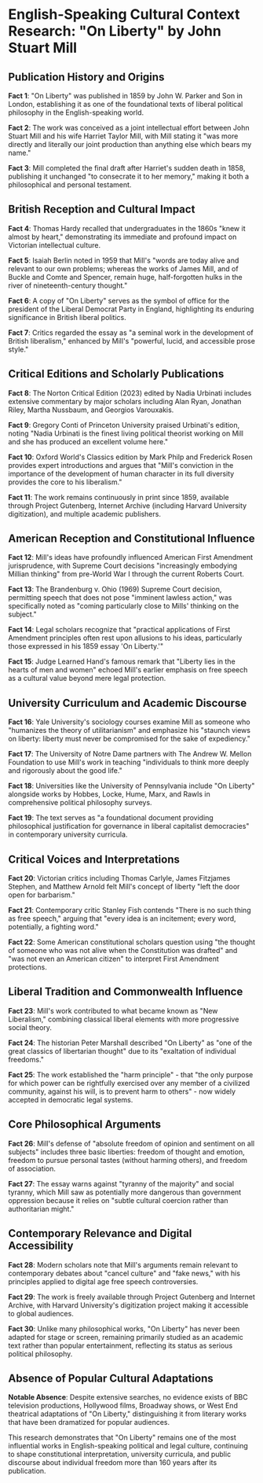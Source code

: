 # English-Speaking Cultural Context Research: "On Liberty" by John Stuart Mill

## Publication History and Origins

**Fact 1**: "On Liberty" was published in 1859 by John W. Parker and Son in London, establishing it as one of the foundational texts of liberal political philosophy in the English-speaking world.

**Fact 2**: The work was conceived as a joint intellectual effort between John Stuart Mill and his wife Harriet Taylor Mill, with Mill stating it "was more directly and literally our joint production than anything else which bears my name."

**Fact 3**: Mill completed the final draft after Harriet's sudden death in 1858, publishing it unchanged "to consecrate it to her memory," making it both a philosophical and personal testament.

## British Reception and Cultural Impact

**Fact 4**: Thomas Hardy recalled that undergraduates in the 1860s "knew it almost by heart," demonstrating its immediate and profound impact on Victorian intellectual culture.

**Fact 5**: Isaiah Berlin noted in 1959 that Mill's "words are today alive and relevant to our own problems; whereas the works of James Mill, and of Buckle and Comte and Spencer, remain huge, half-forgotten hulks in the river of nineteenth-century thought."

**Fact 6**: A copy of "On Liberty" serves as the symbol of office for the president of the Liberal Democrat Party in England, highlighting its enduring significance in British liberal politics.

**Fact 7**: Critics regarded the essay as "a seminal work in the development of British liberalism," enhanced by Mill's "powerful, lucid, and accessible prose style."

## Critical Editions and Scholarly Publications

**Fact 8**: The Norton Critical Edition (2023) edited by Nadia Urbinati includes extensive commentary by major scholars including Alan Ryan, Jonathan Riley, Martha Nussbaum, and Georgios Varouxakis.

**Fact 9**: Gregory Conti of Princeton University praised Urbinati's edition, noting "Nadia Urbinati is the finest living political theorist working on Mill and she has produced an excellent volume here."

**Fact 10**: Oxford World's Classics edition by Mark Philp and Frederick Rosen provides expert introductions and argues that "Mill's conviction in the importance of the development of human character in its full diversity provides the core to his liberalism."

**Fact 11**: The work remains continuously in print since 1859, available through Project Gutenberg, Internet Archive (including Harvard University digitization), and multiple academic publishers.

## American Reception and Constitutional Influence

**Fact 12**: Mill's ideas have profoundly influenced American First Amendment jurisprudence, with Supreme Court decisions "increasingly embodying Millian thinking" from pre-World War I through the current Roberts Court.

**Fact 13**: The Brandenburg v. Ohio (1969) Supreme Court decision, permitting speech that does not pose "imminent lawless action," was specifically noted as "coming particularly close to Mills' thinking on the subject."

**Fact 14**: Legal scholars recognize that "practical applications of First Amendment principles often rest upon allusions to his ideas, particularly those expressed in his 1859 essay 'On Liberty.'"

**Fact 15**: Judge Learned Hand's famous remark that "Liberty lies in the hearts of men and women" echoed Mill's earlier emphasis on free speech as a cultural value beyond mere legal protection.

## University Curriculum and Academic Discourse

**Fact 16**: Yale University's sociology courses examine Mill as someone who "humanizes the theory of utilitarianism" and emphasize his "staunch views on liberty: liberty must never be compromised for the sake of expediency."

**Fact 17**: The University of Notre Dame partners with The Andrew W. Mellon Foundation to use Mill's work in teaching "individuals to think more deeply and rigorously about the good life."

**Fact 18**: Universities like the University of Pennsylvania include "On Liberty" alongside works by Hobbes, Locke, Hume, Marx, and Rawls in comprehensive political philosophy surveys.

**Fact 19**: The text serves as "a foundational document providing philosophical justification for governance in liberal capitalist democracies" in contemporary university curricula.

## Critical Voices and Interpretations

**Fact 20**: Victorian critics including Thomas Carlyle, James Fitzjames Stephen, and Matthew Arnold felt Mill's concept of liberty "left the door open for barbarism."

**Fact 21**: Contemporary critic Stanley Fish contends "There is no such thing as free speech," arguing that "every idea is an incitement; every word, potentially, a fighting word."

**Fact 22**: Some American constitutional scholars question using "the thought of someone who was not alive when the Constitution was drafted" and "was not even an American citizen" to interpret First Amendment protections.

## Liberal Tradition and Commonwealth Influence

**Fact 23**: Mill's work contributed to what became known as "New Liberalism," combining classical liberal elements with more progressive social theory.

**Fact 24**: The historian Peter Marshall described "On Liberty" as "one of the great classics of libertarian thought" due to its "exaltation of individual freedoms."

**Fact 25**: The work established the "harm principle" - that "the only purpose for which power can be rightfully exercised over any member of a civilized community, against his will, is to prevent harm to others" - now widely accepted in democratic legal systems.

## Core Philosophical Arguments

**Fact 26**: Mill's defense of "absolute freedom of opinion and sentiment on all subjects" includes three basic liberties: freedom of thought and emotion, freedom to pursue personal tastes (without harming others), and freedom of association.

**Fact 27**: The essay warns against "tyranny of the majority" and social tyranny, which Mill saw as potentially more dangerous than government oppression because it relies on "subtle cultural coercion rather than authoritarian might."

## Contemporary Relevance and Digital Accessibility

**Fact 28**: Modern scholars note that Mill's arguments remain relevant to contemporary debates about "cancel culture" and "fake news," with his principles applied to digital age free speech controversies.

**Fact 29**: The work is freely available through Project Gutenberg and Internet Archive, with Harvard University's digitization project making it accessible to global audiences.

**Fact 30**: Unlike many philosophical works, "On Liberty" has never been adapted for stage or screen, remaining primarily studied as an academic text rather than popular entertainment, reflecting its status as serious political philosophy.

## Absence of Popular Cultural Adaptations

**Notable Absence**: Despite extensive searches, no evidence exists of BBC television productions, Hollywood films, Broadway shows, or West End theatrical adaptations of "On Liberty," distinguishing it from literary works that have been dramatized for popular audiences.

This research demonstrates that "On Liberty" remains one of the most influential works in English-speaking political and legal culture, continuing to shape constitutional interpretation, university curricula, and public discourse about individual freedom more than 160 years after its publication.